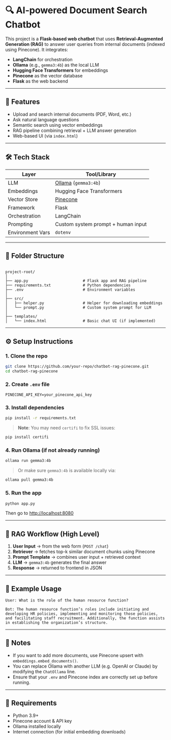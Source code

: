 # 🔍 AI-powered Document Search Chatbot

This project is a **Flask-based web chatbot** that uses **Retrieval-Augmented Generation (RAG)** to answer user queries from internal documents (indexed using Pinecone). It integrates:

- **LangChain** for orchestration
- **Ollama** (e.g., `gemma3:4b`) as the local LLM
- **Hugging Face Transformers** for embeddings
- **Pinecone** as the vector database
- **Flask** as the web backend

---

## 🚀 Features

- Upload and search internal documents (PDF, Word, etc.)
- Ask natural language questions
- Semantic search using vector embeddings
- RAG pipeline combining retrieval + LLM answer generation
- Web-based UI (via `index.html`)

---

## 🛠️ Tech Stack

| Layer            | Tool/Library                |
|------------------|-----------------------------|
| LLM              | [Ollama](https://ollama.com/) (`gemma3:4b`) |
| Embeddings       | Hugging Face Transformers   |
| Vector Store     | [Pinecone](https://www.pinecone.io/) |
| Framework        | Flask                       |
| Orchestration    | LangChain                   |
| Prompting        | Custom system prompt + human input |
| Environment Vars | `dotenv`                    |

---

## 📁 Folder Structure

```

project-root/
│
├── app.py                        # Flask app and RAG pipeline
├── requirements.txt              # Python dependencies
├── .env                          # Environment variables
│
├── src/
│   ├── helper.py                 # Helper for downloading embeddings
│   └── prompt.py                 # Custom system prompt for LLM
│
├── templates/
│   └── index.html                # Basic chat UI (if implemented)

````

---

## ⚙️ Setup Instructions

### 1. Clone the repo

```bash
git clone https://github.com/your-repo/chatbot-rag-pinecone.git
cd chatbot-rag-pinecone
````

### 2. Create `.env` file

```env
PINECONE_API_KEY=your_pinecone_api_key
```

### 3. Install dependencies

```bash
pip install -r requirements.txt
```

> **Note**: You may need `certifi` to fix SSL issues:

```bash
pip install certifi
```

### 4. Run Ollama (if not already running)

```bash
ollama run gemma3:4b
```

> Or make sure `gemma3:4b` is available locally via:

```bash
ollama pull gemma3:4b
```

### 5. Run the app

```bash
python app.py
```

Then go to [http://localhost:8080](http://localhost:8080)

---

## 🔄 RAG Workflow (High Level)

1. **User Input** → from the web form (`POST /chat`)
2. **Retriever** → fetches top-k similar document chunks using Pinecone
3. **Prompt Template** → combines user input + retrieved context
4. **LLM** → `gemma3:4b` generates the final answer
5. **Response** → returned to frontend in JSON

---

## 🧠 Example Usage

```
User: What is the role of the human resource function?

Bot: The human resource function’s roles include initiating and developing HR policies, implementing and monitoring those policies, and facilitating staff recruitment. Additionally, the function assists in establishing the organization’s structure.
```

---

## 📝 Notes

* If you want to add more documents, use Pinecone upsert with `embeddings.embed_documents()`.
* You can replace Ollama with another LLM (e.g. OpenAI or Claude) by modifying the `ChatOllama` line.
* Ensure that your `.env` and Pinecone index are correctly set up before running.

---

## 📌 Requirements

* Python 3.9+
* Pinecone account & API key
* Ollama installed locally
* Internet connection (for initial embedding downloads)


